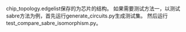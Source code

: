 chip_topology.edgelist保存的为芯片的结构。
如果需要测试方法一，以测试sabre方法为例，首先运行generate_circuits.py生成测试集。
然后运行test_compare_sabre_isomorphism.py。
